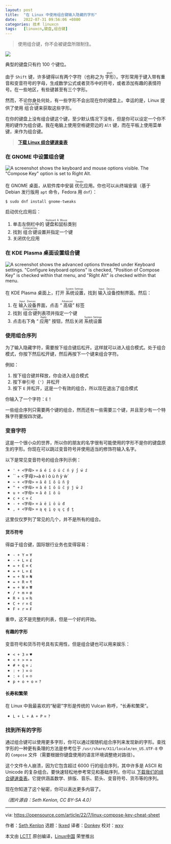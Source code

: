 ```yaml
---
layout: post
title:	"在 Linux 中使用组合键输入隐藏的字形"
date:	2022-07-31 09:56:06 +0800 
categories:	技术 linuxcn 
tags:	[linuxcn,键盘,组合键]
---
```




> 
> 使用组合键，你不会被键盘所限制住。
> 
> 
> 


![](/Asserts/Images//attachment/album/202207/31/095532p72762ekberw7eb6.jpg)


典型的键盘只有约 100 个键位。


由于 `Shift` 键，许多键得以有两个字符（也称之为 <ruby> 字形 <rt>  glyph </rt></ruby>）。字形常用于键入带有重音和变音符号的字母，生成数学公式或者货币中的符号，或者添加有趣的表情符号。在一些地区，有些键甚至有三个字形。


然而，不论你身处何处，有一些字形不会出现在你的键盘上。幸运的是，Linux 提供了使用 <ruby> 组合键 <rt>  Compose Key </rt></ruby> 来获取这些字形。


在你的键盘上没有组合键这个键，至少默认情况下没有，但是你可以设定一个你不用的键作为组合键。我在电脑上使用空格键旁边的 `Alt` 键，而在平板上使用菜单键，来作为组合键。



> 
> **[下载 Linux 组合键速查表](https://opensource.com/downloads/linux-compose-key-cheat-sheet)**
> 
> 
> 


### 在 GNOME 中设置组合键


![A screenshot shows the keyboard and mouse options visible. The "Compose Key" option is set to Right Alt.](/Asserts/Images//attachment/album/202207/31/095607afy1i18xwx5etvke.jpg)


在 GNOME 桌面，从软件库中安装 <ruby> 优化 <rt>  Tweaks </rt></ruby> 应用。你也可以从终端安装（基于 Debian 发行版用 `apt` 命令，Fedora 用 `dnf`）：



```
$ sudo dnf install gnome-tweaks

```

启动优化应用后：


1. 单击左侧栏中的 <ruby> 键盘和鼠标 <rt>  Keyboard &amp; Mouse </rt></ruby>类别
2. 找到 <ruby> 组合键 <rt>  Compose key </rt></ruby> 设置并指定一个键
3. 关闭优化应用


### 在 KDE Plasma 桌面设置组合键


![A screenshot shows the advanced options threaded under Keyboard settings. "Configure keyboard options" is checked, "Position of Compose Key" is checked within that menu, and "Right Alt" is checked within that menu.](/Asserts/Images//attachment/album/202207/31/095607pqxfxv99r2xx20sj.jpg)


在 KDE Plasma 桌面上，打开 <ruby> 系统设置 <rt>  System Settings </rt></ruby>，找到 <ruby> 输入设备 <rt>  Input Devices </rt></ruby> 控制界面。然后：


1. 在 <ruby> 输入设备 <rt>  Input Devices </rt></ruby> 界面，点击 “<ruby> 高级 <rt>  Advanced </rt></ruby>” 标签
2. 找到 <ruby> 组合键 <rt>  Compose key </rt></ruby> 列表项并指定一个键
3. 点击右下角 “<ruby> 应用 <rt>  Apply </rt></ruby>” 按钮，然后关闭 <ruby> 系统设置 <rt>  System Settings </rt></ruby>


### 使用组合序列


为了输入隐藏字符，需要按下组合键后松开。这样就可以进入组合模式。处于组合模式，你按下然后松开键，然后再按下一个键来组合字符。


例如：


1. 按下组合键并释放，你会进入组合模式
2. 按下单引号（`'`）并松开
3. 按下 `E` 并松开，这是一个有效的组合，所以现在退出了组合模式


你输入了一个字符：`É`！


一些组合序列只需要两个键的组合，然而还有一些需要三个键，并且至少有一个特殊字符要按四次键。


### 变音字符


这是一个很小众的世界，所以你的朋友的名字很有可能使用的字形不是你的键盘原生的字形。你现在可以跳过变音符号并使用适当的修饰符输入名字。


以下是常见变音符号的组合序列示例：


* `' + <字母>` = `á é í ó ú ć ń ý j́́ ẃ ź`
* `` + <字母>` = `à è ì ò ù ǹ ỳ ẁ`
* `~ + <字母>` = `ã ẽ ĩ õ ũ ñ ỹ`
* `^ + <字母>` = `â ê î ô û ĉ ŷ ĵ ŵ ẑ`
* `u + <字母>` = `ă ĕ ĭ ŏ ŭ`
* `c + c` = `č`
* `- + <字母>` = `ā ē ī ō ū đ`
* `, + <字母>` = `ą ę į ǫ ų ç ḑ ţ`


这里仅仅罗列了常见的几个，并不是所有的组合。


#### 货币符号


得益于组合键，国际银行业务也变得容易：


* `- + Y` = `¥`
* `- + L` = `£`
* `= + E` = `€`
* `= + L` = `₤`
* `= + N` = `₦`
* `= + R` = `₹`
* `= + W` = `₩`
* `/ + m` = `₥`
* `R + s` = `₨`
* `C + r` = `₢`
* `F + r` = `₣`


重申，这不是完整的列表，但是一个好的开始。


#### 有趣的字形


变音符号和货币符号具有实用性，但是组合键也可以用来娱乐：


* `< + 3` = `♥`
* `< + >` = `⋄`
* `# + q` = `♩`
* `: + )` = `☺`
* `: + (` = `☹`
* `p + o + o` = `?`


#### 长寿和繁荣


在 Linux 中我最喜欢的“秘密”字形是传统的 Vulcan 称呼，“长寿和繁荣”。


* `L + L + A + P` = `?`


### 找到所有的字形


通过组合键可以使用更多字形，你可以通过按随机组合序列来发现新的字形。查找字形的一种更有条理的方法是参考位于 `/usr/share/X11/locale/en_US.UTF-8` 中的 `Compose` 文件（需要根据你键盘使用的语言环境调整绝对路径）。


这个文件令人崩溃，因为它包含超过 6000 行的组合序列，其中许多是 ASCII 和 Unicode 的复杂组合。要快速轻松地参考常见和基础序列，你可以 [下载我们的组合键速查表](https://opensource.com/downloads/linux-compose-key-cheat-sheet)。它提供涵盖数学、排版、音乐、箭头、变音符号、货币等的序列。


现在你知道了这个秘密，你可以表达更多内容了。


*（图片源自：Seth Kenlon, CC BY-SA 4.0）*




---


via: <https://opensource.com/article/22/7/linux-compose-key-cheat-sheet>


作者：[Seth Kenlon](https://opensource.com/users/seth) 选题：[lkxed](https://github.com/lkxed) 译者：[Donkey](https://github.com/Donkey-Hao) 校对：[wxy](https://github.com/wxy)


本文由 [LCTT](https://github.com/LCTT/TranslateProject) 原创编译，[Linux中国](https://linux.cn/) 荣誉推出
